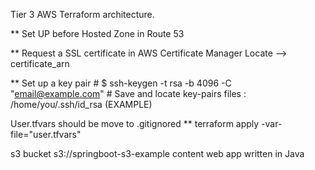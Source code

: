 Tier 3 AWS Terraform architecture.

** Set UP before Hosted Zone in Route 53

** Request a SSL certificate in AWS Certificate Manager
        Locate --> certificate_arn
        
** Set up a key pair
    # $ ssh-keygen -t rsa -b 4096 -C "email@example.com"
    # Save and locate key-pairs files : /home/you/.ssh/id_rsa (EXAMPLE)

User.tfvars should be move to .gitignored
  ** terraform apply -var-file="user.tfvars"

  s3 bucket s3://springboot-s3-example content web app written in Java